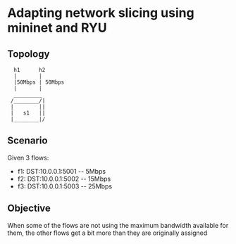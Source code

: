 # Adapting network slicing using mininet and RYU

## Topology

```
  h1      h2
  |       |
  |50Mbps | 50Mbps
  |       |
  _________
 /________/|
 |        ||
 |   s1   ||
 |________|/
```

## Scenario

Given 3 flows:

- f1: DST:10.0.0.1:5001 -- 5Mbps
- f2: DST:10.0.0.1:5002 -- 15Mbps
- f3: DST:10.0.0.1:5003 -- 25Mbps

## Objective

When some of the flows are not using the maximum bandwidth available for them,
the other flows get a bit more than they are originally assigned

